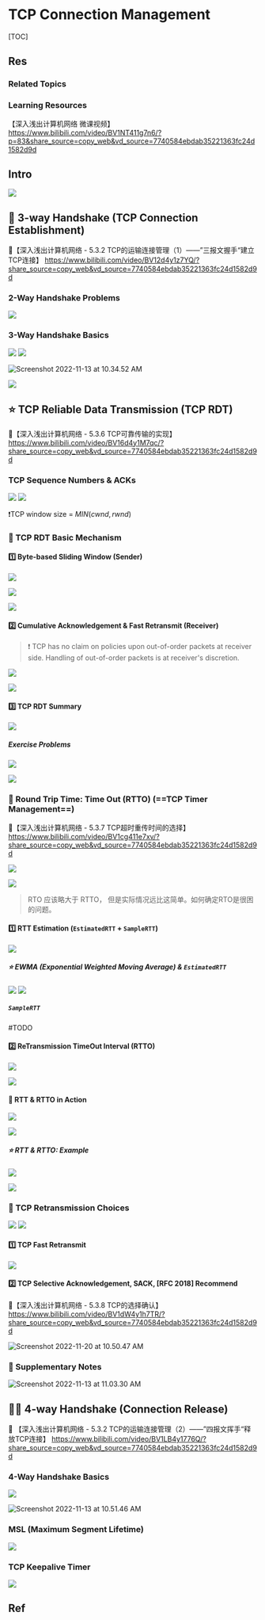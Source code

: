 # TCP Connection Management

[TOC]



## Res
### Related Topics


### Learning Resources
【深入浅出计算机网络 微课视频】 https://www.bilibili.com/video/BV1NT411g7n6/?p=83&share_source=copy_web&vd_source=7740584ebdab35221363fc24d1582d9d



## Intro
![](../../../../../../Assets/Pics/Screenshot%202023-04-19%20at%2011.43.26%20AM.png)



## 👏 3-way Handshake (TCP Connection Establishment)
🔗【深入浅出计算机网络 - 5.3.2 TCP的运输连接管理（1）——”三报文握手“建立TCP连接】 https://www.bilibili.com/video/BV12d4y1z7YQ/?share_source=copy_web&vd_source=7740584ebdab35221363fc24d1582d9d


### 2-Way Handshake Problems
![](../../../../../../Assets/Pics/Screenshot%202023-04-19%20at%2011.41.52%20AM.png)


### 3-Way Handshake Basics
![](../../../../../../Assets/Pics/Screenshot%202023-04-21%20at%203.22.32%20PM.png)
![](../../../../../../Assets/Pics/Screenshot%202023-04-22%20at%203.38.29%20PM.png)



![Screenshot 2022-11-13 at 10.34.52 AM](../../../../../../Assets/Pics/Screenshot%202022-11-13%20at%2010.34.52%20AM.png)



![](../../../../../../Assets/Pics/Screenshot%202023-04-19%20at%2011.42.43%20AM.png)



## ⭐️ TCP Reliable Data Transmission (TCP RDT)
🔗【深入浅出计算机网络 - 5.3.6 TCP可靠传输的实现】 https://www.bilibili.com/video/BV16d4y1M7qc/?share_source=copy_web&vd_source=7740584ebdab35221363fc24d1582d9d


### TCP Sequence Numbers & ACKs
![](../../../../../../Assets/Pics/Screenshot%202023-04-21%20at%2011.30.24%20AM.png)
![](../../../../../../Assets/Pics/Screenshot%202023-04-21%20at%2011.32.10%20AM.png)

❗TCP window size = $MIN(cwnd, rwnd)$


### 🎯 TCP RDT Basic Mechanism 
#### 1️⃣ Byte-based Sliding Window (Sender)

![](../../../../../../Assets/Pics/Screenshot%202023-04-22%20at%202.42.43%20PM.png)

![](../../../../../../Assets/Pics/Screenshot%202023-04-22%20at%202.43.31%20PM.png)

![](../../../../../../Assets/Pics/Screenshot%202023-04-21%20at%2011.36.01%20AM.png)


#### 2️⃣ Cumulative Acknowledgement & Fast Retransmit (Receiver)

> ❗ TCP has no claim on policies upon out-of-order packets at receiver side. Handling of out-of-order packets is at receiver's discretion. 

![](../../../../../../Assets/Pics/Screenshot%202023-04-21%20at%2011.35.32%20AM.png)

![](../../../../../../Assets/Pics/Screenshot%202023-04-22%20at%202.45.12%20PM.png)


#### 3️⃣ TCP RDT Summary
![](../../../../../../Assets/Pics/Screenshot%202023-04-22%20at%202.45.51%20PM.png)

##### Exercise Problems
![](../../../../../../Assets/Pics/Screenshot%202023-06-17%20at%209.41.41%20AM.png)

![](../../../../../../Assets/Pics/Screenshot%202023-06-17%20at%209.42.55%20AM.png)



### 🎯 Round Trip Time: Time Out (RTTO) (==TCP Timer Management==)
🔗【深入浅出计算机网络 - 5.3.7 TCP超时重传时间的选择】 https://www.bilibili.com/video/BV1cg411e7xv/?share_source=copy_web&vd_source=7740584ebdab35221363fc24d1582d9d

![](../../../../../../Assets/Pics/Screenshot%202023-06-17%20at%209.44.39%20AM.png)

![](../../../../../../Assets/Pics/Screenshot%202023-04-19%20at%201.13.09%20PM.png)

> RTO 应该略大于 RTTO， 但是实际情况远比这简单。如何确定RTO是很困的问题。


#### 1️⃣ RTT Estimation (`EstimatedRTT` + `SampleRTT`)

![](../../../../../../Assets/Pics/Screenshot%202023-06-17%20at%209.47.14%20AM.png)

##### ⭐️ EWMA (Exponential Weighted Moving Average) & `EstimatedRTT`
![](../../../../../../Assets/Pics/Screenshot%202023-04-19%20at%201.14.34%20PM.png)
![](../../../../../../Assets/Pics/Screenshot%202023-04-19%20at%201.13.55%20PM.png)

##### `SampleRTT`
#TODO 


#### 2️⃣ ReTransmission TimeOut Interval (RTTO)
![](../../../../../../Assets/Pics/Screenshot%202023-04-22%20at%202.48.55%20PM.png)

![](../../../../../../Assets/Pics/Screenshot%202023-04-19%20at%201.12.07%20PM.png)


#### 🤔 RTT & RTTO in Action
![](../../../../../../Assets/Pics/Screenshot%202023-04-22%20at%202.49.37%20PM.png)

![](../../../../../../Assets/Pics/Screenshot%202023-04-22%20at%202.52.14%20PM.png)


##### ⭐️ RTT & RTTO: Example
![](../../../../../../Assets/Pics/Screenshot%202023-06-17%20at%209.59.22%20AM.png)

![](../../../../../../Assets/Pics/Screenshot%202023-04-22%20at%202.53.07%20PM.png)


### 🎯 TCP Retransmission Choices
![](../../../../../../Assets/Pics/Screenshot%202023-04-21%20at%2011.36.27%20AM.png)
![](../../../../../../Assets/Pics/Screenshot%202023-04-21%20at%2011.37.57%20AM.png)


#### 1️⃣ TCP Fast Retransmit
![](../../../../../../Assets/Pics/Screenshot%202023-04-21%20at%2011.38.09%20AM.png)


#### 2️⃣ TCP Selective Acknowledgement, SACK, [RFC 2018] Recommend
🔗【深入浅出计算机网络 - 5.3.8 TCP的选择确认】 https://www.bilibili.com/video/BV1dW4y1h7TR/?share_source=copy_web&vd_source=7740584ebdab35221363fc24d1582d9d

![Screenshot 2022-11-20 at 10.50.47 AM](../../../../../../Assets/Pics/Screenshot%202022-11-20%20at%2010.50.47%20AM.png)


### 🏁 Supplementary Notes
![Screenshot 2022-11-13 at 11.03.30 AM](../../../../../../Assets/Pics/Screenshot%202022-11-13%20at%2011.03.30%20AM.png)



## 👋🏻 4-way Handshake (Connection Release)
🔗 【深入浅出计算机网络 - 5.3.2 TCP的运输连接管理（2）——”四报文挥手“释放TCP连接】 https://www.bilibili.com/video/BV1LB4y1776Q/?share_source=copy_web&vd_source=7740584ebdab35221363fc24d1582d9d


### 4-Way Handshake Basics
![](../../../../../../Assets/Pics/Screenshot%202023-04-22%20at%203.38.56%20PM.png)

![Screenshot 2022-11-13 at 10.51.46 AM](../../../../../../Assets/Pics/Screenshot%202022-11-13%20at%2010.51.46%20AM.png)


### MSL (Maximum Segment Lifetime)
![](../../../../../../Assets/Pics/Screenshot%202023-04-19%20at%2011.49.36%20AM.png)


### TCP Keepalive Timer
![](../../../../../../Assets/Pics/Screenshot%202023-04-19%20at%2011.49.23%20AM.png)



## Ref

